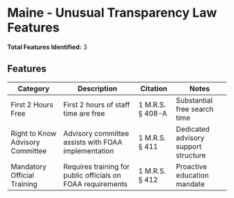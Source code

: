 # Maine - Unusual Transparency Law Features

**Total Features Identified:** 3

## Features

| Category | Description | Citation | Notes |
|----------|-------------|----------|-------|
| First 2 Hours Free | First 2 hours of staff time are free | 1 M.R.S. § 408-A | Substantial free search time |
| Right to Know Advisory Committee | Advisory committee assists with FOAA implementation | 1 M.R.S. § 411 | Dedicated advisory support structure |
| Mandatory Official Training | Requires training for public officials on FOAA requirements | 1 M.R.S. § 412 | Proactive education mandate |
